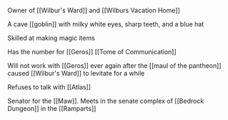 Owner of [[Wilbur's Ward]] and [[Wilburs Vacation Home]] 

A cave [[goblin]] with milky white eyes, sharp teeth, and a blue hat

Skilled at making magic items

Has the number for [[Geros]] [[Tome of Communication]]

Will not work with [[Geros]] ever again after the [[maul of the pantheon]] caused [[Wilbur's Ward]] to levitate for a while

Refuses to talk with [[Atlas]]

Senator for the [[Maw]]. Meets in the senate complex of [[Bedrock Dungeon]] in the [[Ramparts]]